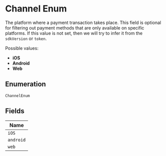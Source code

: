 
# Channel Enum

The platform where a payment transaction takes place. This field is optional for filtering out payment methods that are only available on specific platforms. If this value is not set, then we will try to infer it from the `sdkVersion` or `token`.

Possible values:

* **iOS**
* **Android**
* **Web**

## Enumeration

`ChannelEnum`

## Fields

| Name |
|  --- |
| `iOS` |
| `android` |
| `web` |

